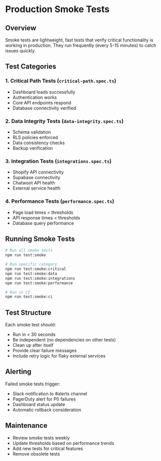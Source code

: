 # Production Smoke Tests

## Overview

Smoke tests are lightweight, fast tests that verify critical functionality is working in production. They run frequently (every 5-15 minutes) to catch issues quickly.

## Test Categories

### 1. Critical Path Tests (`critical-path.spec.ts`)
- Dashboard loads successfully
- Authentication works
- Core API endpoints respond
- Database connectivity verified

### 2. Data Integrity Tests (`data-integrity.spec.ts`)
- Schema validation
- RLS policies enforced
- Data consistency checks
- Backup verification

### 3. Integration Tests (`integrations.spec.ts`)
- Shopify API connectivity
- Supabase connectivity
- Chatwoot API health
- External service health

### 4. Performance Tests (`performance.spec.ts`)
- Page load times < thresholds
- API response times < thresholds
- Database query performance

## Running Smoke Tests

```bash
# Run all smoke tests
npm run test:smoke

# Run specific category
npm run test:smoke:critical
npm run test:smoke:data
npm run test:smoke:integrations
npm run test:smoke:performance

# Run in CI
npm run test:smoke:ci
```

## Test Structure

Each smoke test should:
- Run in < 30 seconds
- Be independent (no dependencies on other tests)
- Clean up after itself
- Provide clear failure messages
- Include retry logic for flaky external services

## Alerting

Failed smoke tests trigger:
- Slack notification to #alerts channel
- PagerDuty alert for P0 failures
- Dashboard status update
- Automatic rollback consideration

## Maintenance

- Review smoke tests weekly
- Update thresholds based on performance trends
- Add new tests for critical features
- Remove obsolete tests

